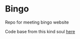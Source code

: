 # Bingo

Repo for meeting bingo website

Code base from this kind soul [here](https://github.com/jeffehobbs/HTML5-bingo/)



